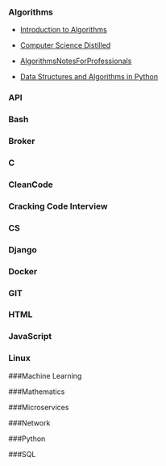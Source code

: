 ### Algorithms

- [Introduction to Algorithms](https://github.com/sabuhish/e-books/tree/master/Algorithms/Introduction_to_Algorithms.pdf)


- [Computer Science Distilled ](https://github.com/sabuhish/e-books/tree/master/Algorithms/Computer_Science_Distilled.pdf)


- [AlgorithmsNotesForProfessionals](https://github.com/sabuhish/e-books/tree/master/Algorithms/AlgorithmsNotesForProfessionals.pdf)

- [Data Structures and Algorithms in Python](https://github.com/sabuhish/e-books/tree/master/Algorithms/AlgorithmsNotesForProfessionals.pdf)


### API



### Bash


### Broker

### C

### CleanCode

### Cracking Code Interview 

### CS

### Django


### Docker

### GIT

### HTML

### JavaScript

### Linux

###Machine Learning

###Mathematics

###Microservices


###Network


###Python

###SQL
